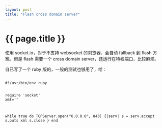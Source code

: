```yaml
---
layout: post
title: "Flash cross domain server"
---
```


# {{ page.title }}

使用 socket.io，对于不支持 websocket 的浏览器，会自动 fallback 到  flash 方案。但是 flash 需要一个 cross domain server，还运行在特权端口，比较麻烦。

自已写了一个 ruby 版的，一般的测试也够用了，哈：


<code>
#!/usr/bin/env ruby

require 'socket'
xml='<cross-domain-policy><allow-access-from domain="*" to-ports="*" /></cross-domain-policy>'

while true do
        TCPServer.open("0.0.0.0", 843) {|serv|
                s = serv.accept
                s.puts xml
                s.close
        }
end
</code>
